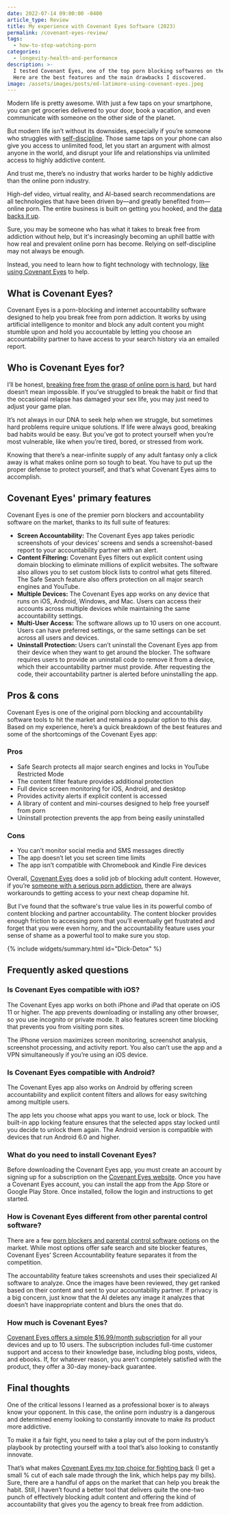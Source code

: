 ```yaml
---
date: 2022-07-14 09:00:00 -0400
article_type: Review
title: My experience with Covenant Eyes Software (2023)
permalink: /covenant-eyes-review/
tags:
  - how-to-stop-watching-porn
categories:
  - longevity-health-and-performance
description: >-
  I tested Covenant Eyes, one of the top porn blocking softwares on the market.
  Here are the best features and the main drawbacks I discovered.
image: /assets/images/posts/ed-latimore-using-covenant-eyes.jpeg
---
```

Modern life is pretty awesome. With just a few taps on your smartphone, you can get groceries delivered to your door, book a vacation, and even communicate with someone on the other side of the planet.

But modern life isn’t without its downsides, especially if you’re someone who struggles with [self-discipline](https://edlatimore.com/ed-latimore-self-discipline-quotes/). Those same taps on your phone can also give you access to unlimited food, let you start an argument with almost anyone in the world, and disrupt your life and relationships via unlimited access to highly addictive content.

And trust me, there’s no industry that works harder to be highly addictive than the online porn industry.

High-def video, virtual reality, and AI-based search recommendations are all technologies that have been driven by—and greatly benefited from—online porn. The entire business is built on getting you hooked, and the [data backs it up](https://www.webroot.com/us/en/resources/tips-articles/internet-pornography-by-the-numbers).

Sure, you may be someone who has what it takes to break free from addiction without help, but it's increasingly becoming an uphill battle with how real and prevalent online porn has become. Relying on self-discipline may not always be enough.

Instead, you need to learn how to fight technology with technology,&nbsp;[like using Covenant Eyes](https://covenanteyes.sjv.io/QOzdN9) to help.

## What is Covenant Eyes?

Covenant Eyes is a porn-blocking and internet accountability software designed to help you break free from porn addiction. It works by using artificial intelligence to monitor and block any adult content you might stumble upon and hold you accountable by letting you choose an accountability partner to have access to your search history via an emailed report.

## Who is Covenant Eyes for?

I’ll be honest, [breaking free from the grasp of online porn is hard](https://edlatimore.com/why-is-it-hard-to-quit-porn/), but hard doesn’t mean impossible. If you’ve struggled to break the habit or find that the occasional relapse has damaged your sex life, you may just need to adjust your game plan.

It’s not always in our DNA to seek help when we struggle, but sometimes hard problems require unique solutions. If life were always good, breaking bad habits would be easy. But you’ve got to protect yourself when you’re most vulnerable, like when you’re tired, bored, or stressed from work.

Knowing that there’s a near-infinite supply of any adult fantasy only a click away is what makes online porn so tough to beat. You have to put up the proper defense to protect yourself, and that’s what Covenant Eyes aims to accomplish.

## Covenant Eyes' primary features

Covenant Eyes is one of the premier porn blockers and accountability software on the market, thanks to its full suite of features:

* **Screen Accountability:** The Covenant Eyes app takes periodic screenshots of your devices’ screens and sends a screenshot-based report to your accountability partner with an alert.
* **Content Filtering:** Covenant Eyes filters out explicit content using domain blocking to eliminate millions of explicit websites. The software also allows you to set custom block lists to control what gets filtered. The Safe Search feature also offers protection on all major search engines and YouTube.
* **Multiple Devices:** The Covenant Eyes app works on any device that runs on iOS, Android, Windows, and Mac. Users can access their accounts across multiple devices while maintaining the same accountability settings.
* **Multi-User Access:** The software allows up to 10 users on one account. Users can have preferred settings, or the same settings can be set across all users and devices.
* **Uninstall Protection:** Users can’t uninstall the Covenant Eyes app from their device when they want to get around the blocker. The software requires users to provide an uninstall code to remove it from a device, which their accountability partner must provide. After requesting the code, their accountability partner is alerted before uninstalling the app.

## Pros & cons

Covenant Eyes is one of the original porn blocking and accountability software tools to hit the market and remains a popular option to this day. Based on my experience, here’s a quick breakdown of the best features and some of the shortcomings of the Covenant Eyes app:

### Pros

* Safe Search protects all major search engines and locks in YouTube Restricted Mode
* The content filter feature provides additional protection
* Full device screen monitoring for iOS, Android, and desktop
* Provides activity alerts if explicit content is accessed
* A library of content and mini-courses designed to help free yourself from porn
* Uninstall protection prevents the app from being easily uninstalled

### Cons

* You can’t monitor social media and SMS messages directly
* The app doesn’t let you set screen time limits
* The app isn’t compatible with Chromebook and Kindle Fire devices

Overall, [Covenant Eyes](https://covenanteyes.sjv.io/QOzdN9) does a solid job of blocking adult content. However, if you’re [someone with a serious porn addiction](https://edlatimore.com/6-signs-that-youre-definitely-addicted-to-porn/), there are always workarounds to getting access to your next cheap dopamine hit.

But I’ve found that the software's true value lies in its powerful combo of content blocking and partner accountability. The content blocker provides enough friction to accessing porn that you’ll eventually get frustrated and forget that you were even horny, and the accountability feature uses your sense of shame as a powerful tool to make sure you stop.

{% include widgets/summary.html id="Dick-Detox" %}

## Frequently asked questions

### Is Covenant Eyes compatible with iOS?

The Covenant Eyes app works on both iPhone and iPad that operate on iOS 11 or higher. The app prevents downloading or installing any other browser, so you use incognito or private mode. It also features screen time blocking that prevents you from visiting porn sites.

The iPhone version maximizes screen monitoring, screenshot analysis, screenshot processing, and activity report. You also can’t use the app and a VPN simultaneously if you’re using an iOS device.

### Is Covenant Eyes compatible with Android?

The Covenant Eyes app also works on Android by offering screen accountability and explicit content filters and allows for easy switching among multiple users.

The app lets you choose what apps you want to use, lock or block. The built-in app locking feature ensures that the selected apps stay locked until you decide to unlock them again. The Android version is compatible with devices that run Android 6.0 and higher.

### What do you need to install Covenant Eyes?

Before downloading the Covenant Eyes app, you must create an account by signing up for a subscription on the [Covenant Eyes website](https://covenanteyes.sjv.io/QOzdN9). Once you have a Covenant Eyes account, you can install the app from the App Store or Google Play Store. Once installed, follow the login and instructions to get started.

### How is Covenant Eyes different from other parental control software?

There are a few [porn blockers and parental control software options](https://edlatimore.com/best-porn-blocker/) on the market. While most options offer safe search and site blocker features, Covenant Eyes’ Screen Accountability feature separates it from the competition.

The accountability feature takes screenshots and uses their specialized AI software to analyze. Once the images have been reviewed, they get ranked based on their content and sent to your accountability partner. If privacy is a big concern, just know that the AI deletes any image it analyzes that doesn’t have inappropriate content and blurs the ones that do.

### How much is Covenant Eyes?

[Covenant Eyes offers a simple $16.99/month subscription](https://covenanteyes.sjv.io/QOzdN9) for all your devices and up to 10 users. The subscription includes full-time customer support and access to their knowledge base, including blog posts, videos, and ebooks. If, for whatever reason, you aren’t completely satisfied with the product, they offer a 30-day money-back guarantee.

## Final thoughts

One of the critical lessons I learned as a professional boxer is to always know your opponent. In this case, the online porn industry is a dangerous and determined enemy looking to constantly innovate to make its product more addictive.

To make it a fair fight, you need to take a play out of the porn industry’s playbook by protecting yourself with a tool that’s also looking to constantly innovate.

That’s what makes [Covenant Eyes my top choice for fighting back](https://covenanteyes.sjv.io/QOzdN9) (I get a small % cut of each sale made through the link, which helps pay my bills). Sure, there are a handful of apps on the market that can help you break the habit. Still, I haven’t found a better tool that delivers quite the one-two punch of effectively blocking adult content and offering the kind of accountability that gives you the agency to break free from addiction.
